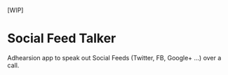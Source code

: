 [WIP]

# Social Feed Talker

Adhearsion app to speak out Social Feeds (Twitter, FB, Google+ ...) over a call.
